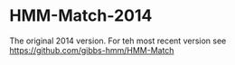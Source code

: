 # HMM-Match-2014

The original 2014 version. For teh most recent version see https://github.com/gibbs-hmm/HMM-Match


